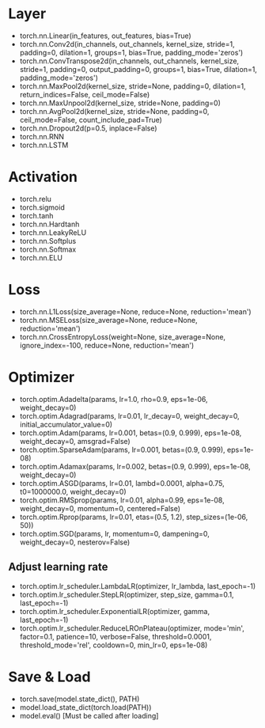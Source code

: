 
# Layer
- torch.nn.Linear(in_features, out_features, bias=True)
- torch.nn.Conv2d(in_channels, out_channels, kernel_size, stride=1, padding=0, dilation=1, groups=1, bias=True, padding_mode='zeros')
- torch.nn.ConvTranspose2d(in_channels, out_channels, kernel_size, stride=1, padding=0, output_padding=0, groups=1, bias=True, dilation=1, padding_mode='zeros')
- torch.nn.MaxPool2d(kernel_size, stride=None, padding=0, dilation=1, return_indices=False, ceil_mode=False)
- torch.nn.MaxUnpool2d(kernel_size, stride=None, padding=0)
- torch.nn.AvgPool2d(kernel_size, stride=None, padding=0, ceil_mode=False, count_include_pad=True)
- torch.nn.Dropout2d(p=0.5, inplace=False)
- torch.nn.RNN
- torch.nn.LSTM

# Activation
- torch.relu
- torch.sigmoid
- torch.tanh
- torch.nn.Hardtanh
- torch.nn.LeakyReLU
- torch.nn.Softplus
- torch.nn.Softmax
- torch.nn.ELU

# Loss
- torch.nn.L1Loss(size_average=None, reduce=None, reduction='mean')
- torch.nn.MSELoss(size_average=None, reduce=None, reduction='mean')
- torch.nn.CrossEntropyLoss(weight=None, size_average=None, ignore_index=-100, reduce=None, reduction='mean')

# Optimizer
- torch.optim.Adadelta(params, lr=1.0, rho=0.9, eps=1e-06, weight_decay=0)
- torch.optim.Adagrad(params, lr=0.01, lr_decay=0, weight_decay=0, initial_accumulator_value=0)
- torch.optim.Adam(params, lr=0.001, betas=(0.9, 0.999), eps=1e-08, weight_decay=0, amsgrad=False)
- torch.optim.SparseAdam(params, lr=0.001, betas=(0.9, 0.999), eps=1e-08)
- torch.optim.Adamax(params, lr=0.002, betas=(0.9, 0.999), eps=1e-08, weight_decay=0)
- torch.optim.ASGD(params, lr=0.01, lambd=0.0001, alpha=0.75, t0=1000000.0, weight_decay=0)
- torch.optim.RMSprop(params, lr=0.01, alpha=0.99, eps=1e-08, weight_decay=0, momentum=0, centered=False)
- torch.optim.Rprop(params, lr=0.01, etas=(0.5, 1.2), step_sizes=(1e-06, 50))
- torch.optim.SGD(params, lr, momentum=0, dampening=0, weight_decay=0, nesterov=False)
## Adjust learning rate
- torch.optim.lr_scheduler.LambdaLR(optimizer, lr_lambda, last_epoch=-1)
- torch.optim.lr_scheduler.StepLR(optimizer, step_size, gamma=0.1, last_epoch=-1)
- torch.optim.lr_scheduler.ExponentialLR(optimizer, gamma, last_epoch=-1)
- torch.optim.lr_scheduler.ReduceLROnPlateau(optimizer, mode='min', factor=0.1, patience=10, verbose=False, threshold=0.0001, threshold_mode='rel', cooldown=0, min_lr=0, eps=1e-08)

# Save & Load
- torch.save(model.state_dict(), PATH)
- model.load_state_dict(torch.load(PATH))
- model.eval()      [Must be called after loading]
